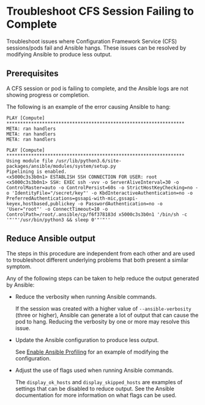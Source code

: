 # Troubleshoot CFS Session Failing to Complete

Troubleshoot issues where Configuration Framework Service \(CFS\) sessions/pods fail and Ansible hangs. These issues can be resolved
by modifying Ansible to produce less output.

## Prerequisites

A CFS session or pod is failing to complete, and the Ansible logs are not showing progress or completion.

The following is an example of the error causing Ansible to hang:

```text
PLAY [Compute] *****************************************************************
META: ran handlers
META: ran handlers
META: ran handlers

PLAY [Compute] *****************************************************************
Using module file /usr/lib/python3.6/site-packages/ansible/modules/system/setup.py
Pipelining is enabled.
<x5000c3s3b0n1> ESTABLISH SSH CONNECTION FOR USER: root
<x5000c3s3b0n1> SSH: EXEC ssh -vvv -o ServerAliveInterval=30 -o ControlMaster=auto -o ControlPersist=60s -o StrictHostKeyChecking=no -o 'IdentityFile="/secret/key"' -o KbdInteractiveAuthentication=no -o PreferredAuthentications=gssapi-with-mic,gssapi-keyex,hostbased,publickey -o PasswordAuthentication=no -o 'User="root"' -o ConnectTimeout=10 -o ControlPath=/root/.ansible/cp/f6f378183d x5000c3s3b0n1 '/bin/sh -c '"'"'/usr/bin/python3 && sleep 0'"'"''
```

## Reduce Ansible output

The steps in this procedure are independent from each other and are used to troubleshoot different underlying problems that both present a similar symptom.

Any of the following steps can be taken to help reduce the output generated by Ansible:

* Reduce the verbosity when running Ansible commands.

  If the session was created with a higher value of `--ansible-verbosity` \(three or higher\), Ansible can generate a lot of output
  that can cause the pod to hang. Reducing the verbosity by one or more may resolve this issue.

* Update the Ansible configuration to produce less output.

  See [Enable Ansible Profiling](Enable_Ansible_Profiling.md) for an example of modifying the configuration.

* Adjust the use of flags used when running Ansible commands.

  The `display_ok_hosts` and `display_skipped_hosts` are examples of settings that can be disabled to reduce output.
  See the Ansible documentation for more information on what flags can be used.
